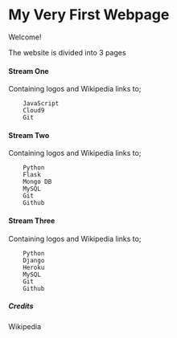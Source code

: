 # My Very First Webpage

Welcome!

The website is divided into 3 pages

#### Stream One

Containing logos and Wikipedia links to;

        JavaScript
        Cloud9
        Git
        
 #### Stream Two

Containing logos and Wikipedia links to;

        Python
        Flask
        Mongo DB
        MySQL
        Git
        Github
        
 #### Stream Three

Containing logos and Wikipedia links to;

        Python
        Django
        Heroku
        MySQL
        Git
        Github       


##### Credits

Wikipedia



